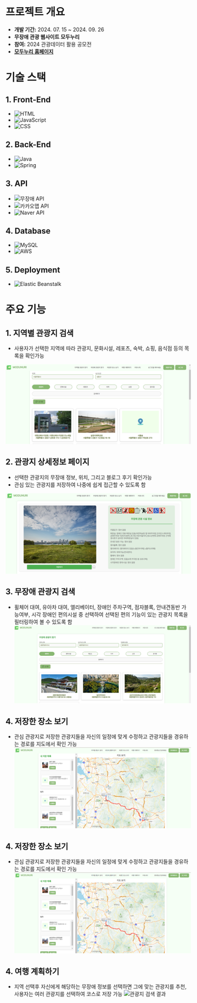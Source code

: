 # 프로젝트 개요

- **개발 기간:** 2024. 07. 15 ~ 2024. 09. 26
- **무장애 관광 웹사이트 모두누리**  
- **참여:** 2024 관광데이터 활용 공모전
- [**모두누리 홈페이지**](http://boot-env.eba-7fvnpjyk.ap-northeast-2.elasticbeanstalk.com/)


# 기술 스택

## 1. Front-End
- ![HTML](https://img.shields.io/badge/-HTML-E34F26?logo=html5&logoColor=white)
- ![JavaScript](https://img.shields.io/badge/-JavaScript-F7DF1E?logo=javascript&logoColor=white)
- ![CSS](https://img.shields.io/badge/-CSS-1572B6?logo=css3&logoColor=white)

## 2. Back-End
- ![Java](https://img.shields.io/badge/-Java-007396?logo=java&logoColor=white)
- ![Spring](https://img.shields.io/badge/-Spring-6DB33F?logo=spring&logoColor=white)

## 3. API
- ![무장애 API](https://img.shields.io/badge/-무장애%20API-yellow)
- ![카카오맵 API](https://img.shields.io/badge/-KakaoMap%20API-FFCD00?logo=kakao)
- ![Naver API](https://img.shields.io/badge/-Naver%20API-03C75A?logo=naver)

## 4. Database
- ![MySQL](https://img.shields.io/badge/-MySQL-4479A1?logo=mysql&logoColor=white)
- ![AWS](https://img.shields.io/badge/-AWS-232F3E?logo=amazon-aws&logoColor=white)

## 5. Deployment
- ![Elastic Beanstalk](https://img.shields.io/badge/-Elastic%20Beanstalk-232F3E?logo=amazon-aws&logoColor=white)


# 주요 기능

## 1. 지역별 관광지 검색
- 사용자가 선택한 지역에 따라 관광지, 문화시설, 레포츠, 숙박, 쇼핑, 음식점 등의 목록을 확인가능

![관광지 검색](https://github.com/yangwoohyeon/image/blob/main/region.png)

## 2. 관광지 상세정보 페이지
- 선택한 관광지의 무장애 정보, 위치, 그리고 블로그 후기 확인가능
- 관심 있는 관광지를 저장하여 나중에 쉽게 접근할 수 있도록 함

![관광지 검색 결과](https://github.com/yangwoohyeon/image/blob/main/SearchResult.png)

## 3. 무장애 관광지 검색
 - 휠체어 대여, 유아차 대여, 엘리베이터, 장애인 주차구역, 점자블록, 안내견동반 가능여부, 시각 장애인 편의시설 중 선택하여 선택된 편의 기능이 있는 관광지 목록을 필터링하여 볼 수 있도록 함
![관광지 검색 결과](https://github.com/yangwoohyeon/image/blob/main/BarrierSearch.png)

## 4. 저장한 장소 보기
 - 관심 관광지로 저장한 관광지들을 자신의 일정에 맞게 수정하고 관광지들을 경유하는 경로를 지도에서 확인 가능
![관광지 검색 결과](https://github.com/yangwoohyeon/image/blob/main/map2.png)

## 4. 저장한 장소 보기
 - 관심 관광지로 저장한 관광지들을 자신의 일정에 맞게 수정하고 관광지들을 경유하는 경로를 지도에서 확인 가능
![관광지 검색 결과](https://github.com/yangwoohyeon/image/blob/main/map2.png)

## 4. 여행 계획하기
 - 지역 선택후 자신에게 해당하는 무장애 정보를 선택하면 그에 맞는 관광지를 추천, 사용자는 여러 관광지를 선택하여 코스로 저장 가능
![관광지 검색 결과](https://github.com/yangwoohyeon/image/blob/main/%EC%97%AC%ED%96%89-%EA%B3%84%ED%9A%8D%ED%95%98%EA%B8%B0-Chrome-2024-09-27-13-22-25.gif)

